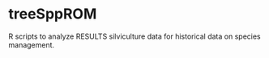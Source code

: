 # treeSppROM
R scripts to analyze RESULTS silviculture data for historical data on species management.

